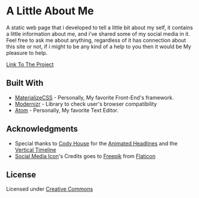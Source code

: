 # A Little About Me

A static web page that i developed to tell a little bit about my self, it contains a little information about me, and i've shared some of my social media in it. Feel free to ask me about anything, regardless of it has connection about this site or not, if i might to be any kind of a help to you then it would be My pleasure to help.

[Link To The Project](https://jibberish1996.github.io/)

## Built With

* [MaterializeCSS](https://github.com/PurpleBooth) - Personally, My favorite Front-End's framework.
* [Modernizr](https://modernizr.com/) - Library to check user's browser compatibility
* [Atom](https://atom.io/) - Personally, My favorite Text Editor.

## Acknowledgments

* Special thanks to [Cody House](https://codyhouse.co/) for the [Animated Headlines](https://codyhouse.co/gem/css-animated-headlines/) and the [Vertical Timeline](https://codyhouse.co/gem/vertical-timeline/)
* [Social Media Icon](http://www.flaticon.com/packs/social-media-icons)'s Credits goes to [Freepik](http://www.flaticon.com/authors/freepik) from [Flaticon](http://www.flaticon.com/)
      
## License

Licensed under [Creative Commons](https://creativecommons.org/licenses/by-sa/4.0/)

